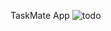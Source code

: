TaskMate App
![todo](https://github.com/Yahyobek-12/TaskMate/assets/143892121/ed3715a0-7cab-42c1-9ed2-4884c0ff0703)
